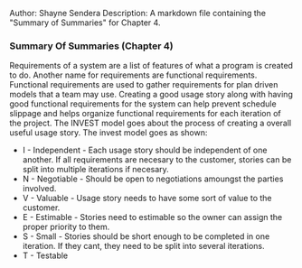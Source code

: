 Author: Shayne Sendera
Description: A markdown file containing the "Summary of Summaries" for Chapter 4.

### Summary Of Summaries (Chapter 4)

Requirements of a system are a list of features of what a program is created to do. Another name for requirements are functional requirements. Functional requirements are used to gather requirements for plan driven models that a team may use. Creating a good usage story along with having good functional requirements for the system can help prevent schedule slippage and helps organize functional requirements for each iteration of the project. The INVEST model goes about the process of creating a overall useful usage story. The invest model goes as shown:
* I - Independent - Each usage story should be
  independent of one another. If all requirements are necesary to the customer, stories can be split into multiple iterations if necesary.
* N - Negotiable - Should be open to negotiations
  amoungst the parties involved.
* V - Valuable - Usage story needs to have some sort
  of value to the customer.
* E - Estimable - Stories need to estimable so the
  owner can assign the proper priority to them.
* S - Small - Stories should be short enough to
  be completed in one iteration. If they cant, they need to be split into several iterations.
* T - Testable
